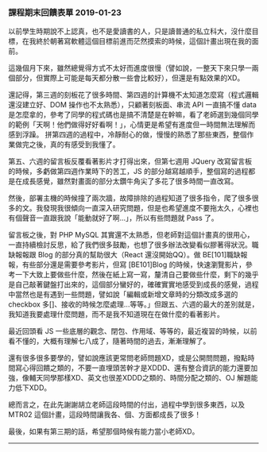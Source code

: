
### 課程期末回饋表單 2019-01-23

以前學生時期說不上認真，也不是愛讀書的人，只是讀普通的私立科大，沒什麼目標，在我終於朝著寫軟體這個目標前進而茫然摸索的時候，這個計畫出現在我的面前。

這幾個月下來，雖然總覺得方式不太好而進度很慢（譬如說，一整天下來只學一兩個部分，但實際上可能是每天都分散一些會比較好），但還是有點效果的XD。

還記得，第三週的刻板花了很多時間、第四週的計算機不太知道怎麼寫（程式邏輯還沒建立好、DOM 操作也不太熟悉），只顧著刻板面、串流 API 一直搞不懂 data 是怎麼拿的，參考了同學的程式碼也是搞不清楚是在幹嘛，看了老師選到幾個同學的範例「天啊！他們做得好好看啊！」，心情更是希望有進度但一時間無法理解而感到浮躁。
拼第四週的過程中，冷靜耐心的做，慢慢的熟悉了那些東西，整個作業做完之後，真的有感受到我懂了。

第五、六週的留言板反覆看著影片才打得出來，但第七週用 JQuery 改寫留言板的時候，多虧做第四週作業時下的苦工，JS 的部分越寫越順手，整個寫的過程都是在成長感覺，雖然對畫面的部分太鑽牛角尖了多花了很多時間一直改寫。

然後，部署主機的時候撞了兩次牆，故障排除的過程知道了很多指令，爬了很多很多的文。我發現我很傾向一直深入研究問題，但是也希望進度不要拖太久，心裡也有個聲音一直跟我說「能動就好了啊...」，所以有些問題就 Pass 了。

留言板之後，對 PHP MySQL 其實還不太熟悉，但老師對這個計畫真的很用心，一直持續檢討反思，給了我們很多鼓勵，也想了很多辦法改變看似膠著得狀況。職缺報報跟 Blog 的部分真的幫助很大（React 還沒開始QQ）。做 BE[101]職缺報報，有些部分還是需要參考影片，但寫 [BE101]Blog 的時候，快速瀏覽影片，參考一下大致上要做些什麼，然後在紙上寫一寫，釐清自己要做些什麼，剩下的幾乎是自己敲著鍵盤打出來的，這個部分蠻好的，確確實實地感受到成長的感覺，過程中當然也是有遇到一些問題，譬如說「編輯或新增文章時的分類改成多選的 checkbox 多[]、接收的時候怎麼處理...等等。」但跟五、六週的最大的差別就是，我知道我要處理什麼問題，而不是我不知道現在在做什麼的看著影片。

最近回頭看 JS 一些底層的觀念、閉包、作用域、等等的，最近複習的時候，以前看不懂的，大概有理解七八成了，隨著時間的過去，漸漸理解了。

還有很多很多要學的，譬如說應該更常問老師問題XD，或是公開問問題，撥點時間寫心得回饋之類的，不要一直埋頭苦幹才是XDDD、還有整合資訊的能力還要加強，像輔天同學那樣XD、英文也很差XDDD之類的、時間分配之類的、OJ 解題能力低下XDD。

總而言之，在此先謝謝胡立老師這段時間的付出，過程中學到很多東西，以及 MTR02 這個計畫，這段時間讓我各、個、方面都成長了很多！

最後，如果有第三期的話，希望那個時候有能力當小老師XD。

---